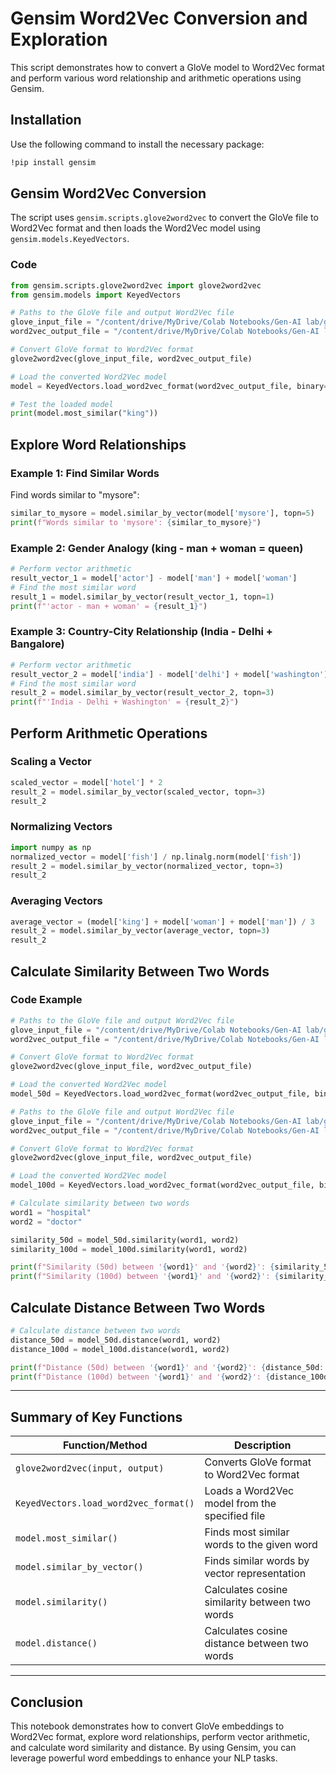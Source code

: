 # Gensim Word2Vec Conversion and Exploration

This script demonstrates how to convert a GloVe model to Word2Vec format and perform various word relationship and arithmetic operations using Gensim.

## Installation

Use the following command to install the necessary package:

```bash
!pip install gensim
```

## Gensim Word2Vec Conversion

The script uses `gensim.scripts.glove2word2vec` to convert the GloVe file to Word2Vec format and then loads the Word2Vec model using `gensim.models.KeyedVectors`.

### Code

```python
from gensim.scripts.glove2word2vec import glove2word2vec
from gensim.models import KeyedVectors

# Paths to the GloVe file and output Word2Vec file
glove_input_file = "/content/drive/MyDrive/Colab Notebooks/Gen-AI lab/glove.6B.100d.txt" # Path to GloVe file
word2vec_output_file = "/content/drive/MyDrive/Colab Notebooks/Gen-AI lab/glove.6B.50d.word2vec.txt" # Output

# Convert GloVe format to Word2Vec format
glove2word2vec(glove_input_file, word2vec_output_file)

# Load the converted Word2Vec model
model = KeyedVectors.load_word2vec_format(word2vec_output_file, binary=False)

# Test the loaded model
print(model.most_similar("king"))
```

## Explore Word Relationships

### **Example 1**: Find Similar Words

Find words similar to "mysore":

```python
similar_to_mysore = model.similar_by_vector(model['mysore'], topn=5)
print(f"Words similar to 'mysore': {similar_to_mysore}")
```

### **Example 2**: Gender Analogy (king - man + woman = queen)

```python
# Perform vector arithmetic
result_vector_1 = model['actor'] - model['man'] + model['woman']
# Find the most similar word
result_1 = model.similar_by_vector(result_vector_1, topn=1)
print(f"'actor - man + woman' = {result_1}")
```

### **Example 3**: Country-City Relationship (India - Delhi + Bangalore)

```python
# Perform vector arithmetic
result_vector_2 = model['india'] - model['delhi'] + model['washington']
# Find the most similar word
result_2 = model.similar_by_vector(result_vector_2, topn=3)
print(f"'India - Delhi + Washington' = {result_2}")
```

## Perform Arithmetic Operations

### **Scaling a Vector**

```python
scaled_vector = model['hotel'] * 2 
result_2 = model.similar_by_vector(scaled_vector, topn=3)
result_2
```

### **Normalizing Vectors**

```python
import numpy as np
normalized_vector = model['fish'] / np.linalg.norm(model['fish'])
result_2 = model.similar_by_vector(normalized_vector, topn=3)
result_2
```

### **Averaging Vectors**

```python
average_vector = (model['king'] + model['woman'] + model['man']) / 3
result_2 = model.similar_by_vector(average_vector, topn=3)
result_2
```

## Calculate Similarity Between Two Words

### Code Example

```python
# Paths to the GloVe file and output Word2Vec file
glove_input_file = "/content/drive/MyDrive/Colab Notebooks/Gen-AI lab/glove.6B.100d.txt" # Path to GloVe file
word2vec_output_file = "/content/drive/MyDrive/Colab Notebooks/Gen-AI lab/glove.6B.50d.word2vec.txt" # Output

# Convert GloVe format to Word2Vec format
glove2word2vec(glove_input_file, word2vec_output_file)

# Load the converted Word2Vec model
model_50d = KeyedVectors.load_word2vec_format(word2vec_output_file, binary=False)

# Paths to the GloVe file and output Word2Vec file
glove_input_file = "/content/drive/MyDrive/Colab Notebooks/Gen-AI lab/glove.6B.100d.txt" # Path to GloVe file
word2vec_output_file = "/content/drive/MyDrive/Colab Notebooks/Gen-AI lab/glove.6B.50d.word2vec.txt" # Output

# Convert GloVe format to Word2Vec format
glove2word2vec(glove_input_file, word2vec_output_file)

# Load the converted Word2Vec model
model_100d = KeyedVectors.load_word2vec_format(word2vec_output_file, binary=False)

# Calculate similarity between two words
word1 = "hospital"
word2 = "doctor"

similarity_50d = model_50d.similarity(word1, word2)
similarity_100d = model_100d.similarity(word1, word2)

print(f"Similarity (50d) between '{word1}' and '{word2}': {similarity_50d:.4f}")
print(f"Similarity (100d) between '{word1}' and '{word2}': {similarity_100d:.4f}")
```

## Calculate Distance Between Two Words

```python
# Calculate distance between two words
distance_50d = model_50d.distance(word1, word2)
distance_100d = model_100d.distance(word1, word2)

print(f"Distance (50d) between '{word1}' and '{word2}': {distance_50d:.4f}")
print(f"Distance (100d) between '{word1}' and '{word2}': {distance_100d:.4f}")
```

---

## Summary of Key Functions

| Function/Method               | Description                                      |
|-------------------------------|--------------------------------------------------|
| `glove2word2vec(input, output)` | Converts GloVe format to Word2Vec format        |
| `KeyedVectors.load_word2vec_format()` | Loads a Word2Vec model from the specified file |
| `model.most_similar()`         | Finds most similar words to the given word      |
| `model.similar_by_vector()`    | Finds similar words by vector representation    |
| `model.similarity()`           | Calculates cosine similarity between two words  |
| `model.distance()`             | Calculates cosine distance between two words    |

---

## Conclusion

This notebook demonstrates how to convert GloVe embeddings to Word2Vec format, explore word relationships, perform vector arithmetic, and calculate word similarity and distance. By using Gensim, you can leverage powerful word embeddings to enhance your NLP tasks.
